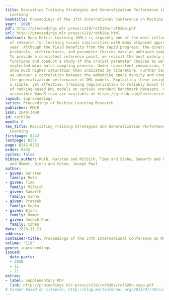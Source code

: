 ```yaml
---
title: Revisiting Training Strategies and Generalization Performance in Deep Metric
  Learning
booktitle: Proceedings of the 37th International Conference on Machine Learning
year: '2020'
pdf: http://proceedings.mlr.press/v119/roth20a/roth20a.pdf
url: http://proceedings.mlr.press/v119/roth20a.html
abstract: Deep Metric Learning (DML) is arguably one of the most influential lines
  of research for learning visual similarities with many proposed approaches every
  year. Although the field benefits from the rapid progress, the divergence in training
  protocols, architectures, and parameter choices make an unbiased comparison difficult.
  To provide a consistent reference point, we revisit the most widely used DML objective
  functions and conduct a study of the crucial parameter choices as well as the commonly
  neglected mini-batch sampling process. Under consistent comparison, DML objectives
  show much higher saturation than indicated by literature. Further based on our analysis,
  we uncover a correlation between the embedding space density and compression to
  the generalization performance of DML models. Exploiting these insights, we propose
  a simple, yet effective, training regularization to reliably boost the performance
  of ranking-based DML models on various standard benchmark datasets. Code and a publicly
  accessible WandB-repo are available at https://github.com/Confusezius/Revisiting_Deep_Metric_Learning_PyTorch.
layout: inproceedings
series: Proceedings of Machine Learning Research
publisher: PMLR
issn: 2640-3498
id: roth20a
month: 0
tex_title: Revisiting Training Strategies and Generalization Performance in Deep Metric
  Learning
firstpage: 8242
lastpage: 8252
page: 8242-8252
order: 8242
cycles: false
bibtex_author: Roth, Karsten and Milbich, Timo and Sinha, Samarth and Gupta, Prateek
  and Ommer, Bjorn and Cohen, Joseph Paul
author:
- given: Karsten
  family: Roth
- given: Timo
  family: Milbich
- given: Samarth
  family: Sinha
- given: Prateek
  family: Gupta
- given: Bjorn
  family: Ommer
- given: Joseph Paul
  family: Cohen
date: 2020-11-21
address: 
container-title: Proceedings of the 37th International Conference on Machine Learning
volume: '119'
genre: inproceedings
issued:
  date-parts:
  - 2020
  - 11
  - 21
extras:
- label: Supplementary PDF
  link: http://proceedings.mlr.press/v119/roth20a/roth20a-supp.pdf
# Format based on citeproc: http://blog.martinfenner.org/2013/07/30/citeproc-yaml-for-bibliographies/
---
```

